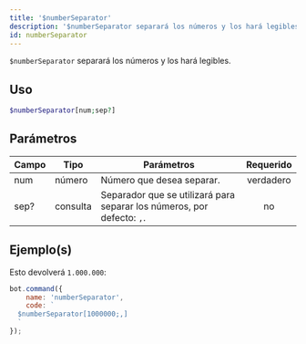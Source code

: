 ```yaml
---
title: '$numberSeparator'
description: '$numberSeparator separará los números y los hará legibles.'
id: numberSeparator
---
```


`$numberSeparator` separará los números y los hará legibles.

## Uso

```php
$numberSeparator[num;sep?]
```

## Parámetros

| Campo | Tipo     | Parámetros                                                             | Requerido |
| ----- | -------- | ---------------------------------------------------------------------- |:---------:|
| num   | número   | Número que desea separar.                                              | verdadero |
| sep?  | consulta | Separador que se utilizará para separar los números, por defecto: `,`. |    no     |

## Ejemplo(s)

Esto devolverá `1.000.000`:

```javascript
bot.command({
    name: 'numberSeparator',
    code: `
  $numberSeparator[1000000;,]
  `
});
```

